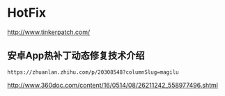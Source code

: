 # HotFix


http://www.tinkerpatch.com/

## 安卓App热补丁动态修复技术介绍

``
https://zhuanlan.zhihu.com/p/20308548?columnSlug=magilu
``


http://www.360doc.com/content/16/0514/08/26211242_558977496.shtml